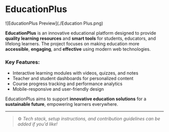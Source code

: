# EducationPlus

![EducationPlus Preview](./Education Plus.png)

**EducationPlus** is an innovative educational platform designed to provide **quality learning resources** and **smart tools** for students, educators, and lifelong learners. The project focuses on making education more **accessible**, **engaging**, and **effective** using modern web technologies.

### Key Features:
- Interactive learning modules with videos, quizzes, and notes
- Teacher and student dashboards for personalized content
- Course progress tracking and performance analytics
- Mobile-responsive and user-friendly design

EducationPlus aims to support **innovative education solutions** for a **sustainable future**, empowering learners everywhere.

---

> ⚙️ _Tech stack, setup instructions, and contribution guidelines can be added if you'd like!_
